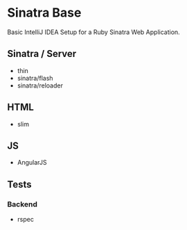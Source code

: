 # Sinatra Base

Basic IntelliJ IDEA Setup for a Ruby Sinatra Web Application. 

## Sinatra / Server
* thin
* sinatra/flash
* sinatra/reloader

## HTML
* slim

## JS
* AngularJS

## Tests
### Backend
* rspec